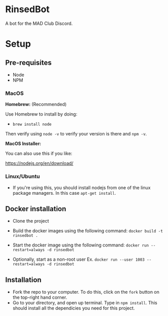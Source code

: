 # RinsedBot
A bot for the MAD Club Discord.

# Setup

## Pre-requisites

- Node
- NPM

### MacOS

**Homebrew:** (Recommended)

Use Homebrew to install by doing:

- `brew install node`

Then verify using `node -v` to verify your version is there and `npm -v`.

**MacOS Installer:**

You can also use this if you like:

https://nodejs.org/en/download/


### Linux/Ubuntu

- If you're using this, you should install nodejs from one of the linux package managers. In this case `apt-get install`.

## Docker installation

- Clone the project

- Build the docker images using the following command: `docker build -t rinsedbot .`

- Start the docker image using the following command: `docker run --restart=always -d rinsedbot`

- Optionally, start as a non-root user Ex. `docker run --user 1003 --restart=always -d rinsedbot`

## Installation

- Fork the repo to your computer. To do this, click on the `fork` button on the top-right hand corner.
- Go to your directory, and open up terminal. Type in `npm install`. This should install all the dependicies you need for this project.
